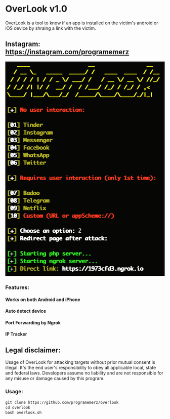 # OverLook v1.0

OverLook is a tool to know if an app is installed on the victim's android or iOS device by shraing a link with the victim.

## Instagram: https://instagram.com/programemerz

![](image.png)

### Features:

#### Works on both Android and iPhone
#### Auto detect device
#### Port Forwarding by Ngrok
#### IP Tracker

## Legal disclaimer:

Usage of OverLook for attacking targets without prior mutual consent is illegal. It's the end user's responsibility to obey all applicable local, state and federal laws. Developers assume no liability and are not responsible for any misuse or damage caused by this program. 

### Usage:
```
git clone https://github.com/programemerz/overlook
cd overlook
bash overlook.sh
```
